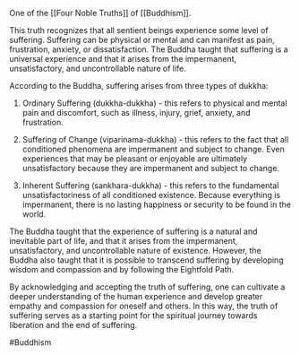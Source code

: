 One of the [[Four Noble Truths]] of [[Buddhism]].

This truth recognizes that all sentient beings experience some level of suffering. Suffering can be physical or mental and can manifest as pain, frustration, anxiety, or dissatisfaction. The Buddha taught that suffering is a universal experience and that it arises from the impermanent, unsatisfactory, and uncontrollable nature of life.

According to the Buddha, suffering arises from three types of dukkha:

1.  Ordinary Suffering (dukkha-dukkha) - this refers to physical and mental pain and discomfort, such as illness, injury, grief, anxiety, and frustration.

2.  Suffering of Change (viparinama-dukkha) - this refers to the fact that all conditioned phenomena are impermanent and subject to change. Even experiences that may be pleasant or enjoyable are ultimately unsatisfactory because they are impermanent and subject to change.

3.  Inherent Suffering (sankhara-dukkha) - this refers to the fundamental unsatisfactoriness of all conditioned existence. Because everything is impermanent, there is no lasting happiness or security to be found in the world.


The Buddha taught that the experience of suffering is a natural and inevitable part of life, and that it arises from the impermanent, unsatisfactory, and uncontrollable nature of existence. However, the Buddha also taught that it is possible to transcend suffering by developing wisdom and compassion and by following the Eightfold Path.

By acknowledging and accepting the truth of suffering, one can cultivate a deeper understanding of the human experience and develop greater empathy and compassion for oneself and others. In this way, the truth of suffering serves as a starting point for the spiritual journey towards liberation and the end of suffering.

#Buddhism 